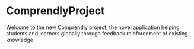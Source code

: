 # ComprendlyProject

Welcome to the new Comprendly project, the novel application helping students and learners globally through feedback reinforcement of existing knowledge
